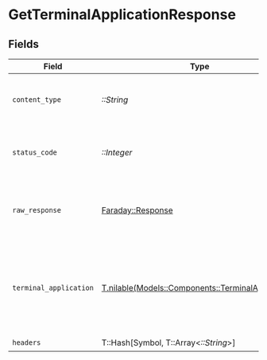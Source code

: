 # GetTerminalApplicationResponse


## Fields

| Field                                                                                                                                                                                                                                                                                           | Type                                                                                                                                                                                                                                                                                            | Required                                                                                                                                                                                                                                                                                        | Description                                                                                                                                                                                                                                                                                     | Example                                                                                                                                                                                                                                                                                         |
| ----------------------------------------------------------------------------------------------------------------------------------------------------------------------------------------------------------------------------------------------------------------------------------------------- | ----------------------------------------------------------------------------------------------------------------------------------------------------------------------------------------------------------------------------------------------------------------------------------------------- | ----------------------------------------------------------------------------------------------------------------------------------------------------------------------------------------------------------------------------------------------------------------------------------------------- | ----------------------------------------------------------------------------------------------------------------------------------------------------------------------------------------------------------------------------------------------------------------------------------------------- | ----------------------------------------------------------------------------------------------------------------------------------------------------------------------------------------------------------------------------------------------------------------------------------------------- |
| `content_type`                                                                                                                                                                                                                                                                                  | *::String*                                                                                                                                                                                                                                                                                      | :heavy_check_mark:                                                                                                                                                                                                                                                                              | HTTP response content type for this operation                                                                                                                                                                                                                                                   |                                                                                                                                                                                                                                                                                                 |
| `status_code`                                                                                                                                                                                                                                                                                   | *::Integer*                                                                                                                                                                                                                                                                                     | :heavy_check_mark:                                                                                                                                                                                                                                                                              | HTTP response status code for this operation                                                                                                                                                                                                                                                    |                                                                                                                                                                                                                                                                                                 |
| `raw_response`                                                                                                                                                                                                                                                                                  | [Faraday::Response](https://www.rubydoc.info/gems/faraday/Faraday/Response)                                                                                                                                                                                                                     | :heavy_check_mark:                                                                                                                                                                                                                                                                              | Raw HTTP response; suitable for custom response parsing                                                                                                                                                                                                                                         |                                                                                                                                                                                                                                                                                                 |
| `terminal_application`                                                                                                                                                                                                                                                                          | [T.nilable(Models::Components::TerminalApplication)](../../models/shared/terminalapplication.md)                                                                                                                                                                                                | :heavy_minus_sign:                                                                                                                                                                                                                                                                              | The request completed successfully.                                                                                                                                                                                                                                                             | {<br/>"terminalApplicationID": "12345678-1234-1234-1234-123456789012",<br/>"status": "pending",<br/>"platform": "android",<br/>"packageName": "com.example.app",<br/>"sha256Digest": "AA:BB:CC:DD:EE:FF:AA:BB:CC:DD:EE:FF:AA:BB:CC:DD:AA:BB:CC:DD:EE:FF:AA:BB:CC:DD:EE:FF:AA:BB:CC:DD",<br/>"versionCode": "20332277"<br/>} |
| `headers`                                                                                                                                                                                                                                                                                       | T::Hash[Symbol, T::Array<*::String*>]                                                                                                                                                                                                                                                           | :heavy_check_mark:                                                                                                                                                                                                                                                                              | N/A                                                                                                                                                                                                                                                                                             |                                                                                                                                                                                                                                                                                                 |
